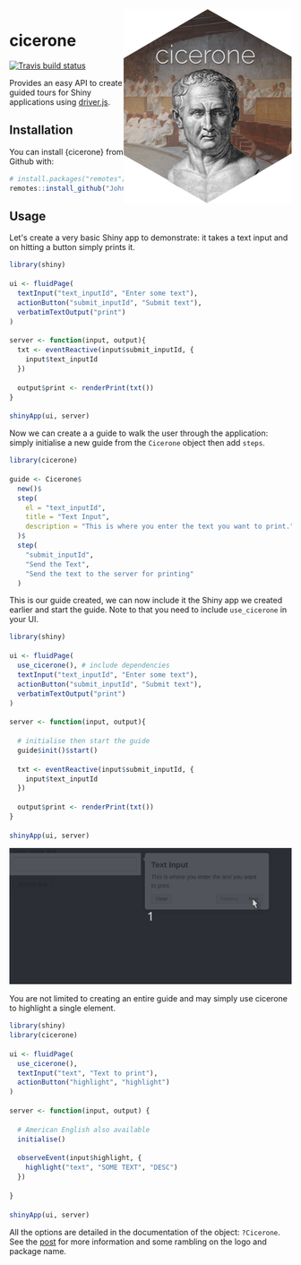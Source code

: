 <img src="./man/figures/logo.png" align = "right"/>

# cicerone 

[![Travis build status](https://travis-ci.org/JohnCoene/cicerone.svg?branch=master)](https://travis-ci.org/JohnCoene/cicerone)

Provides an easy API to create guided tours for Shiny applications using [driver.js](https://kamranahmed.info/driver.js/).

## Installation

You can install {cicerone} from Github with:

``` r
# install.packages("remotes")
remotes::install_github("JohnCoene/cicerone")
```

## Usage

Let's create a very basic Shiny app to demonstrate: it takes a text input and on hitting a button simply prints it.

```r
library(shiny)

ui <- fluidPage(
  textInput("text_inputId", "Enter some text"),
  actionButton("submit_inputId", "Submit text"),
  verbatimTextOutput("print")
)

server <- function(input, output){
  txt <- eventReactive(input$submit_inputId, {
    input$text_inputId
  })

  output$print <- renderPrint(txt())
}

shinyApp(ui, server)
```

Now we can create a a guide to walk the user through the application: simply initialise a new guide from the `Cicerone` object then add `steps`.

```r
library(cicerone)

guide <- Cicerone$
  new()$ 
  step(
    el = "text_inputId",
    title = "Text Input",
    description = "This is where you enter the text you want to print."
  )$
  step(
    "submit_inputId",
    "Send the Text",
    "Send the text to the server for printing"
  )
```

This is our guide created, we can now include it the Shiny app we created earlier and start the guide. Note to that you need to include `use_cicerone` in your UI.

```r
library(shiny)

ui <- fluidPage(
  use_cicerone(), # include dependencies
  textInput("text_inputId", "Enter some text"),
  actionButton("submit_inputId", "Submit text"),
  verbatimTextOutput("print")
)

server <- function(input, output){

  # initialise then start the guide
  guide$init()$start()

  txt <- eventReactive(input$submit_inputId, {
    input$text_inputId
  })

  output$print <- renderPrint(txt())
}

shinyApp(ui, server)
```

![](./man/figures/demo.gif)

You are not limited to creating an entire guide and may simply use cicerone to highlight a single element.

```r
library(shiny)
library(cicerone)

ui <- fluidPage(
  use_cicerone(),
  textInput("text", "Text to print"),
  actionButton("highlight", "highlight")
)

server <- function(input, output) {

  # American English also available
  initialise()

  observeEvent(input$highlight, {
    highlight("text", "SOME TEXT", "DESC")
  })

}

shinyApp(ui, server)
```

All the options are detailed in the documentation of the object: `?Cicerone`. See the [post](https://blog.john-coene.com/posts/2019-11-20-cicerone/) for more information and some rambling on the logo and package name.
